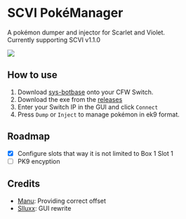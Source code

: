 # SCVI PokéManager
A pokémon dumper and injector for Scarlet and Violet. <br />
Currently supporting SCVI v1.1.0 

<img src="https://media.discordapp.net/attachments/846891636873363467/1046903946708537355/showcase.png"/>

## How to use
1. Download [sys-botbase](https://github.com/olliz0r/sys-botbase/releases/tag/v2.2) onto your CFW Switch.
2. Download the exe from the [releases](https://github.com/Project-PokeBots/SCVI_PokeManager/releases/latest)
3. Enter your Switch IP in the GUI and click `Connect`
4. Press `Dump` or `Inject` to manage pokémon in ek9 format.

## Roadmap
- [x] Configure slots that way it is not limited to Box 1 Slot 1
- [ ] PK9 encyption

## Credits
- [Manu](https://github.com/Manu098vm): Providing correct offset
- [Slluxx](https://github.com/Slluxx): GUI rewrite
